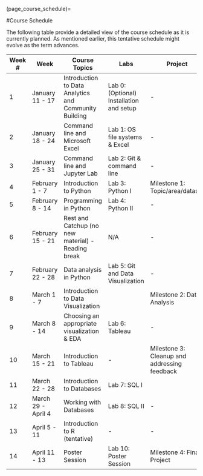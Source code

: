 (page_course_schedule)= 

#Course Schedule

The following table provide a detailed view of the course schedule as it is currently planned. As mentioned earlier, this tentative schedule might evolve as the term advances.

| Week # | Week               | Course Topics                                         | Labs                                     | Project                                      | Test         | Test Concepts               |
| ------ | ------------------ | ----------------------------------------------------- | ---------------------------------------- | -------------------------------------------- | ------------ | --------------------------- |
| 1      | January 11 - 17    | Introduction to Data Analytics and Community Building | Lab 0: (Optional) Installation and setup | -                                            | -            | -                           |
| 2      | January 18 - 24    | Command line and Microsoft Excel                      | Lab 1: OS file systems & Excel           | -                                            | -            | -                           |
| 3      | January 25 - 31    | Command line and Jupyter Lab                          | Lab 2: Git & command line                | -                                            | Test 1       | Git; OS and Excel           |
| 4      | February 1 - 7     | Introduction to Python                                | Lab 3: Python I                          | Milestone 1: Topic/area/dataset              | Bonus Test 1 | -                           |
| 5      | February 8 - 14    | Programming in Python                                 | Lab 4: Python II                         | -                                            | Test 2       | General Python              |
| 6      | February 15 - 21   | Rest and Catchup (no new material) - Reading break    | N/A                                      | -                                            | Bonus Test 2 | -                           |
| 7      | February 22 - 28   | Data analysis in Python                               | Lab 5: Git and Data Visualization        | -                                            | -            | -                           |
| 8      | March 1 - 7        | Introduction to Data Visualization                    |                                          | Milestone 2: Data Analysis                   | Test 3       | Pandas and Python Functions |
| 9      | March 8 - 14       | Choosing an appropriate visualization & EDA           | Lab 6: Tableau                           | -                                            | Bonus Test 3 | -                           |
| 10     | March 15 - 21      | Introduction to Tableau                               | -                                        | Milestone 3: Cleanup and addressing feedback | Test 4       | Data Visualizations         |
| 11     | March 22 - 28      | Introduction to Databases                             | Lab 7: SQL I                             |                                              | Bonus Test 4 | -                           |
| 12     | March 29 - April 4 | Working with Databases                                | Lab 8: SQL II                            | -                                            | Test 5       | Databases                   |
| 13     | April 5 - 11       | Introduction to R (tentative)                         | -                                        | -                                            | Bonus Test 5 | -                           |
| 14     | April 11 - 13      | Poster Session                                        | Lab 10: Poster Session                   | Milestone 4: Final Project                   |              |                             |



